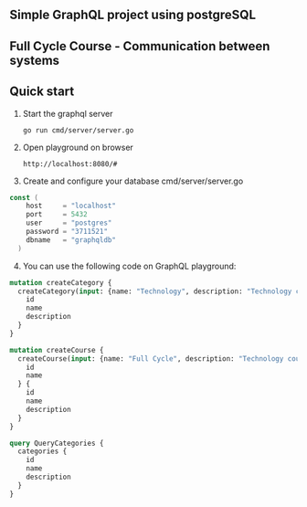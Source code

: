 ## Simple GraphQL project using postgreSQL
## Full Cycle Course - Communication between systems

## Quick start
1. Start the graphql server

       go run cmd/server/server.go
       
2. Open playground on browser

       http://localhost:8080/#
      
      
3. Create and configure your database cmd/server/server.go

```go
const (
	host     = "localhost"
	port     = 5432
	user     = "postgres"
	password = "3711521"
	dbname   = "graphqldb"
  )
```

4. You can use the following code on GraphQL playground:
     
```graphql
mutation createCategory {
  createCategory(input: {name: "Technology", description: "Technology courses"}) {
    id
    name
    description
  }
}

mutation createCourse {
  createCourse(input: {name: "Full Cycle", description: "Technology courses", categoryId: "1"}) {
    id
    name
  } {
    id
    name
    description
  }
}

query QueryCategories {
  categories {
    id
    name
    description
  }
}
